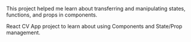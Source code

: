 This project helped me learn about transferring and manipulating states, functions, and props in components.

React CV App project to learn about using Components and State/Prop management. 